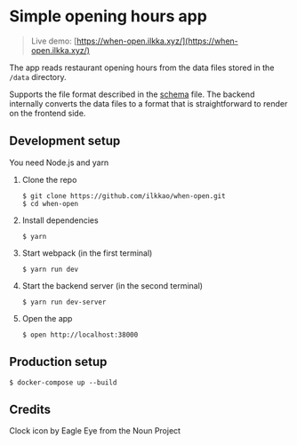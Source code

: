 # Simple opening hours app

> Live demo: [https://when-open.ilkka.xyz/](https://when-open.ilkka.xyz/)

The app reads restaurant opening hours from the data files stored in the `/data` directory.

Supports the file format described in the [schema](https://github.com/ilkkao/when-open/blob/master/server/schema.json) file. The backend internally converts the data files to a format that is straightforward to render on the frontend side.

## Development setup

You need Node.js and yarn

1. Clone the repo

   ```
   $ git clone https://github.com/ilkkao/when-open.git
   $ cd when-open
   ```

2. Install dependencies

   ```
   $ yarn
   ```

3. Start webpack (in the first terminal)

   ```
   $ yarn run dev
   ```

4. Start the backend server (in the second terminal)

   ```
   $ yarn run dev-server
   ```

5. Open the app

   ```
   $ open http://localhost:38000
   ```

## Production setup

```
$ docker-compose up --build
```

## Credits

Clock icon by Eagle Eye from the Noun Project
